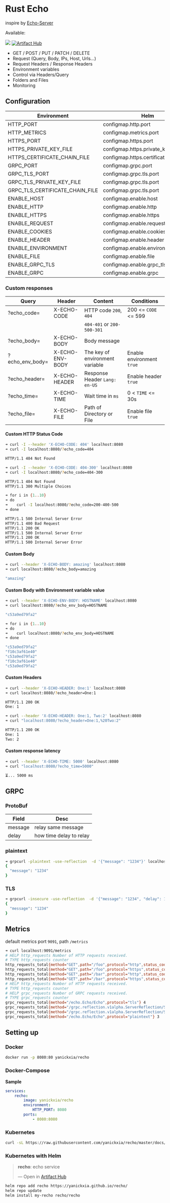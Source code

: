# Rust Echo

inspire by [Echo-Server](https://github.com/Ealenn/Echo-Server/)

Available:

![](https://img.shields.io/badge/linux-amd64-blue?style=flat-square&logo=docker)
[![Artifact Hub](https://img.shields.io/endpoint?url=https://artifacthub.io/badge/repository/recho)](https://artifacthub.io/packages/search?repo=recho)

- GET / POST / PUT / PATCH / DELETE
- Request (Query, Body, IPs, Host, Urls...)
- Request Headers / Response Headers
- Environment variables
- Control via Headers/Query
- Folders and Files
- Monitoring

## Configuration

| Environment                     | Helm                                   | Default           |
|---------------------------------|----------------------------------------|-------------------|
| HTTP_PORT                       | configmap.http.port                    | `80`              |
| HTTP_METRICS                    | configmap.metrics.port                 | `9091`            |
| HTTPS_PORT                      | configmap.https.port                   | `443`             |
| HTTPS_PRIVATE_KEY_FILE          | configmap.https.private_key_file       | `config/key.pem`  |
| HTTPS_CERTIFICATE_CHAIN_FILE    | configmap.https.certificate_chain_file | `config/cert.pem` |
| GRPC_PORT                       | configmap.grpc.port                    | `5001`            |
| GRPC_TLS_PORT                   | configmap.grpc.tls.port                | `5002`            |
| GRPC_TLS_PRIVATE_KEY_FILE       | configmap.grpc.tls.port                | `config/key.pem`  |
| GRPC_TLS_CERTIFICATE_CHAIN_FILE | configmap.grpc.tls.port                | `config/cert.pem` |
| ENABLE_HOST                     | configmap.enable.host                  | `true`            |
| ENABLE_HTTP                     | configmap.enable.http                  | `true`            |
| ENABLE_HTTPS                    | configmap.enable.https                 | `true`            |
| ENABLE_REQUEST                  | configmap.enable.request               | `true`            |
| ENABLE_COOKIES                  | configmap.enable.cookies               | `true`            |
| ENABLE_HEADER                   | configmap.enable.header                | `true`            |
| ENABLE_ENVIRONMENT              | configmap.enable.environment           | `true`            |
| ENABLE_FILE                     | configmap.enable.file                  | `true`            |
| ENABLE_GRPC_TLS                 | configmap.enable.grpc_tls              | `true`            |
| ENABLE_GRPC                     | configmap.enable.grpc                  | `true`            |

### Custom responses

| Query           | Header          | Content                         | Conditions                |
|-----------------|-----------------|---------------------------------|---------------------------|
| ?echo_code=     | X-ECHO-CODE     | HTTP code `200`, `404`          | 200 <= `CODE` <= 599      |
|                 |                 | `404-401` or `200-500-301`      |                           |
| ?echo_body=     | X-ECHO-BODY     | Body message                    |                           |
| ?echo_env_body= | X-ECHO-ENV-BODY | The key of environment variable | Enable environment `true` |
| ?echo_header=   | X-ECHO-HEADER   | Response Header `Lang: en-US`   | Enable header `true`      |
| ?echo_time=     | X-ECHO-TIME     | Wait time in `ms`               | 0 < `TIME` <= 30s         |
| ?echo_file=     | X-ECHO-FILE     | Path of Directory or File       | Enable file `true`        |

#### Custom HTTP Status Code

```bash
➜ curl -I --header 'X-ECHO-CODE: 404' localhost:8080
➜ curl -I localhost:8080/?echo_code=404

HTTP/1.1 404 Not Found
```

```bash
➜ curl -I --header 'X-ECHO-CODE: 404-300' localhost:8080
➜ curl -I localhost:8080/?echo_code=404-300

HTTP/1.1 404 Not Found
HTTP/1.1 300 Multiple Choices
```

```bash
➜ for i in {1..10}
➜ do
➜    curl -I localhost:8080/?echo_code=200-400-500
➜ done

HTTP/1.1 500 Internal Server Error
HTTP/1.1 400 Bad Request
HTTP/1.1 200 OK
HTTP/1.1 500 Internal Server Error
HTTP/1.1 200 OK
HTTP/1.1 500 Internal Server Error
```

#### Custom Body

```bash
➜ curl --header 'X-ECHO-BODY: amazing' localhost:8080
➜ curl localhost:8080/?echo_body=amazing

"amazing"
```

#### Custom Body with Environment variable value

```bash
➜ curl --header 'X-ECHO-ENV-BODY: HOSTNAME' localhost:8080
➜ curl localhost:8080/?echo_env_body=HOSTNAME

"c53a9ed79fa2"
```

```bash
➜ for i in {1..10}
➜ do
➜    curl localhost:8080/?echo_env_body=HOSTNAME
➜ done

"c53a9ed79fa2"
"f10c3af61e40"
"c53a9ed79fa2"
"f10c3af61e40"
"c53a9ed79fa2"
```

#### Custom Headers

```bash
➜ curl --header 'X-ECHO-HEADER: One:1' localhost:8080
➜ curl localhost:8080/?echo_header=One:1

HTTP/1.1 200 OK
One: 1
```

```bash
➜ curl --header 'X-ECHO-HEADER: One:1, Two:2' localhost:8080
➜ curl "localhost:8080/?echo_header=One:1,%20Two:2"

HTTP/1.1 200 OK
One: 1
Two: 2
```

#### Custom response latency

```bash
➜ curl --header 'X-ECHO-TIME: 5000' localhost:8080
➜ curl "localhost:8080/?echo_time=5000"

⏳... 5000 ms
```

## GRPC

### ProtoBuf

| Field   | Desc                    |
|---------|-------------------------|
| message | relay same message      |
| delay   | how time delay to relay |

### plaintext

```bash
➜ grpcurl -plaintext -use-reflection  -d '{"message": "1234"}' localhost:5001 echo.Echo/Echo
{
  "message": "1234"
}
```

### TLS

```bash
➜ grpcurl -insecure -use-reflection  -d '{"message": "1234", "delay": 1000 }' localhost:5001 echo.Echo/Echo
{
  "message": "1234"
}
```

## Metrics

default metrics port `9091`, path `/metrics`

```bash
➜ curl localhost:9091/metrics
# HELP http_requests Number of HTTP requests received.
# TYPE http_requests counter
http_requests_total{method="GET",path="/foo",protocol="http",status_code="200"} 1
http_requests_total{method="GET",path="/foo",protocol="https",status_code="200"} 2
http_requests_total{method="GET",path="/bar",protocol="http",status_code="200"} 1
http_requests_total{method="GET",path="/bar",protocol="https",status_code="200"} 2
# HELP http_requests Number of HTTP requests received.
# TYPE http_requests counter
# HELP grpc_requests Number of GRPC requests received.
# TYPE grpc_requests counter
grpc_requests_total{method="/echo.Echo/Echo",protocol="tls"} 4
grpc_requests_total{method="/grpc.reflection.v1alpha.ServerReflection/ServerReflectionInfo",protocol="plaintext"} 3
grpc_requests_total{method="/grpc.reflection.v1alpha.ServerReflection/ServerReflectionInfo",protocol="tls"} 4
grpc_requests_total{method="/echo.Echo/Echo",protocol="plaintext"} 3
```

## Setting up

### Docker

```bash
docker run -p 8080:80 yanickxia/recho
```

### Docker-Compose

**Sample**

```yaml
services:
    recho:
        image: yanickxia/recho
        environment:
            HTTP_PORT: 8080
        ports:
            - 8080:8080
```

### Kubernetes

```bash
curl -sL https://raw.githubusercontent.com/yanickxia/recho/master/docs/examples/kube.yaml | kubectl apply -f -
```

### Kubernetes with Helm

<div class="artifacthub-widget" data-url="https://artifacthub.io/packages/helm/recho/recho" data-theme="light" data-header="true" data-stars="true" data-responsive="false"><blockquote><p lang="en" dir="ltr"><b>recho</b>: echo service</p>&mdash; Open in <a href="https://artifacthub.io/packages/helm/recho/recho">Artifact Hub</a></blockquote></div>

```bash
helm repo add recho https://yanickxia.github.io/recho/
helm repo update
helm install my-recho recho/recho
```
